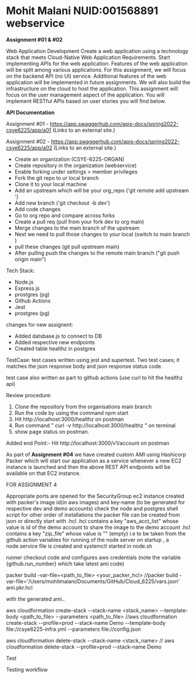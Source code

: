 # Mohit Malani NUID:001568891 webservice

**Assignment #01 & #02**

Web Application Development
Create a web application using a technology stack that meets Cloud-Native Web Application Requirements. Start implementing APIs for the web application. Features of the web application will be split among various applications. For this assignment, we will focus on the backend API (no UI) service. Additional features of the web application will be implemented in future assignments. We will also build the infrastructure on the cloud to host the application. This assignment will focus on the user management aspect of the application. You will implement RESTful APIs based on user stories you will find below.

**API Documentation**

Assignment #01 - https://app.swaggerhub.com/apis-docs/spring2022-csye6225/app/a01 (Links to an external site.) 

Assignment #02 - https://app.swaggerhub.com/apis-docs/spring2022-csye6225/app/a02 (Links to an external site.) 


- Create an organization (CSYE-6225-ORGAN)
- Create repository in the organization (webservice)
- Enable forking under settings > member privileges
- Fork the git repo to ur local branch 
- Clone it to your local machine
- Add an upstream which will be your org_repo  ('git remote add upstream <org repo url>')
- Add new branch  ('git checkout -b dev')
- Add code changes
- Go to org repo and compare across forks
- Create a pull req (pull from your fork dev to org main)
- Merge changes to the main branch of the upstream
- Next we need to pull those changes to your local (switch to main branch )
- pull these changes (git pull upstream main)
- After pulling push the changes to the remote main branch ("git push origin main") 


 Tech Stack:
 * Node.js
 * Express.js
 * prostgres (pg)
 * Github Actions 
 * Jest
 * prostgres (pg) 

changes for new assignent:
- Added datsbase.js to connect to DB
- Added respective new endpoints
- Created table healthz in postgres


TestCase:
test cases written using jest and supertest. 
 Two test cases; it matches the json response body and json response status code.

 test case also written as part to github actions (use curl to hit the healthz api)


Review procedure:

1. Clone the repository from the organisations main branch
2. Run the code by using the command npm start
3. Hit http://localhost:3000/healthz on postman 
4. Run command " curl -v http://localhost:3000/healthz " on terminal
5. show page status on postman.

 Added end Point:-
 Hit http://localhost:3000/v1/account on postman 


As part of **Assignment #04** we have created custom AMI using Hashicorp Packer which will start our application as a service whenever a new EC2 instance is launched and then the above REST API endpoints will be available on that EC2 instance. 

FOR ASSIGNMENT 4

Appropriate ports are opened for the SecurityGroup
ec2 instance created with packer's image id(in aws images) and key-name (to be generated for respective dev and demo accounts)
check the node and postgres shell script for other order of installations
the packer file can be created from json or directly start with .hcl
.hcl contains a key "aws_acct_list" whose value is id of the demo account to share the image to the demo account
.hcl contains a key "zip_file" whose value is "" (empty) i.e to be taken from the github action variables
for running of the node server on startup , a node.service file is created  and systemctl started in node.sh

runner checkout code and configures aws credentials (note the variable {github.run_number} which take latest ami code)


packer build -var-file=<path_to_file> <your_packer_hcl> 
//packer build -var-file='/Users/mohitmalani/Documents/GitHub/Cloud_6225/vars.json' ami.pkr.hcl 

with the generated ami..

aws cloudformation create-stack --stack-name <stack_name> --template-body <path_to_file> --parameters <path_to_file>
//aws cloudformation create-stack --profile=prod --stack-name Demo --template-body file://csye6225-infra.yml --parameters file://config.json

aws cloudformation delete-stack --stack-name <stack_name>
// aws cloudformation delete-stack --profile=prod --stack-name Demo 

Test

Testing workflow